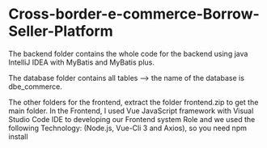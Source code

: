 # Cross-border-e-commerce-Borrow-Seller-Platform

The backend folder  contains the whole code for the backend using java IntelliJ IDEA with MyBatis and MyBatis plus.

The database folder contains all tables --> the name of the database is dbe_commerce.

The other folders for the frontend, extract the folder frontend.zip to get the main folder.
In the Frontend, I used Vue JavaScript framework with Visual Studio Code IDE to developing our Frontend system Role and we used the following Technology: (Node.js, Vue-Cli 3 and Axios), so you need 
npm install 
